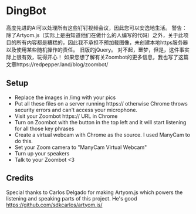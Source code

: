 # DingBot
高度先进的AI可以处理所有这些钉钉视频会议，因此您可以安逸地生活。 警告：除了Artyom.js（实际上是由知道他们在做什么的人编写的代码）之外，关于此项目的所有内容都是糟糕的，因此我不承担不预加载图像，未创建本地https服务器以及使用某些随机操作的责任。 旧版的jQuery。 对不起，噩梦，但是，这件事实际上很有效，玩得开心！ 如果您想了解有关Zoombot的更多信息，我也写了这篇文章https://redpepper.land/blog/zoombot/

## Setup
- Replace the images in /img with your pics
- Put all these files on a server running https:// otherwise Chrome throws security errors and can't access your microphone.
- Visit your Zoombot https:// URL in Chrome
- Turn on Zoombot with the button in the top left and it will start listening for all those key phrases
- Create a virtual webcam with Chrome as the source. I used ManyCam to do this.
- Set your Zoom camera to "ManyCam Virtual Webcam"
- Turn up your speakers
- Talk to your Zoombot <3


## Credits
Special thanks to Carlos Delgado for making Artyom.js which powers the listening and speaking parts of this project. He's good https://github.com/sdkcarlos/artyom.js/
